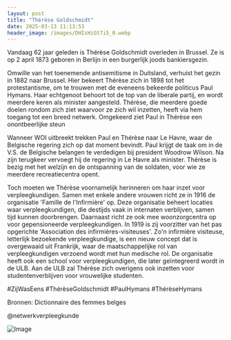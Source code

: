 ```yaml
---
layout: post
title: "Thérèse Goldschmidt"
date: 2025-03-13 11:13:53
header_image: /images/DHIsHiGt7i5_0.webp
---
```


Vandaag 62 jaar geleden is Thérèse Goldschmidt overleden in Brussel. Ze is op 2 april 1873 geboren in Berlijn in een burgerlijk joods bankiersgezin. 

Omwille van het toenemende antisemitisme in Duitsland, verhuist het gezin in 1882 naar Brussel. Hier bekeert Thérèse zich in 1898 tot het protestantisme, om te trouwen met de eveneens bekeerde politicus Paul Hymans. Haar echtgenoot behoort tot de top van de liberale partij, en wordt meerdere keren als minister aangesteld. Thérèse, die meerdere goede doelen rondom zich ziet waarvoor ze zich wil inzetten, heeft via hem toegang tot een breed netwerk. Omgekeerd ziet Paul in Thérèse een onontbeerlijke steun 

Wanneer WOI uitbreekt trekken Paul en Thérèse naar Le Havre, waar de Belgische regering zich op dat moment bevindt. Paul krijgt de taak om in de V.S. de Belgische belangen te verdedigen bij president Woodrow Wilson. Na zijn terugkeer vervoegt hij de regering in Le Havre als minister. Thérèse is bezig met het welzijn en de ontspanning van de soldaten, voor wie ze meerdere recreatiecentra opent. 

Toch moeten we Thérèse voornamelijk herinneren om haar inzet voor verpleegkundigen. Samen met enkele andere vrouwen richt ze in 1916 de organisatie 'Famille de l'Infirmière' op. Deze organisatie beheert locaties waar verpleegkundigen, die destijds vaak in internaten verblijven, samen tijd kunnen doorbrengen. Daarnaast richt ze ook mee woonzorgcentra op voor gepensioneerde verpleegkundigen. In 1919 is zij voorzitter van het pas opgerichte 'Association des infirmières-visiteuses'. Zo'n infirmière visiteuse, letterlijk bezoekende verpleegkundige, is een nieuw concept dat is overgewaaid uit Frankrijk, waar de maatschappelijke rol van verpleegkundigen verzoend wordt met hun medische rol. De organisatie heeft ook een school voor verpleegkundigen, die later geïntegreerd wordt in de ULB. Aan de ULB zal Thérèse zich overigens ook inzetten voor studentenverblijven voor vrouwelijke studenten.

#ZijWasEens #ThérèseGoldschmidt #PaulHymans #ThérèseHymans

Bronnen: Dictionnaire des femmes belges

@netwerkverpleegkunde

![Image](/zij.was.eens/images/DHIsHiGt7i5_0.webp)
